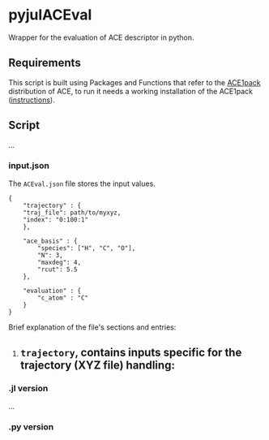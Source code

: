# pyjulACEval

Wrapper for the evaluation of ACE descriptor in python.

## Requirements

This script is built using Packages and Functions that refer to the [ACE1pack](https://acesuit.github.io/ACE1pack.jl/dev/) distribution of ACE, to run it needs a working installation of the ACE1pack ([instructions](https://acesuit.github.io/ACE1pack.jl/dev/gettingstarted/installation/)).

## Script

...

### input.json

The `ACEval.json` file stores the input values.

    {
        "trajectory" : {
        "traj_file": path/to/myxyz,
        "index": "0:100:1"
        },

        "ace_basis" : {
            "species": ["H", "C", "O"],
            "N": 3,
            "maxdeg": 4,
            "rcut": 5.5
        },

        "evaluation" : {
            "c_atom" : "C"
        }
    }

Brief explanation of the file's sections and entries:
1. `trajectory`, contains inputs specific for the trajectory (XYZ file) handling:
    - 

### .jl version

...

### .py version
